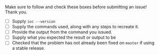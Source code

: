 Make sure to follow and check these boxes before submitting an issue! Thank you.

- [ ] Supply `ioc --version`
- [ ] Supply the commands used, along with any steps to recreate it.
- [ ] Provide the output from the command you issued.
- [ ] Supply what you expected the result or output to be
- [ ] Checked that the problem has not already been fixed on `master` if using
 a stable release.
